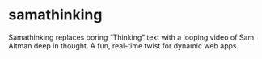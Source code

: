 # samathinking
Samathinking replaces boring “Thinking” text with a looping video of Sam Altman deep in thought. A fun, real-time twist for dynamic web apps.
